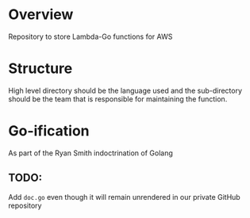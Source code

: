 # Overview 
Repository to store Lambda-Go functions for AWS

# Structure
High level directory should be the language used and the sub-directory
should be the team that is responsible for maintaining the function.

# Go-ification
As part of the Ryan Smith indoctrination of Golang

## TODO:
Add `doc.go` even though it will remain unrendered in our private GitHub repository